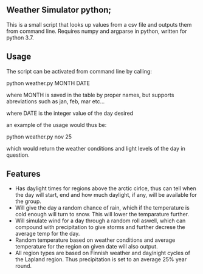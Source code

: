 Weather Simulator python;
--------------------

This is a small script that looks up values from a csv file and outputs them from command line. Requires numpy and argparse in python, written for python 3.7.

Usage
-----

The script can be activated from command line by calling: 

python weather.py MONTH DATE

where MONTH is saved in the table by proper names, but supports abreviations such as jan, feb, mar etc...

where DATE is the integer value of the day desired

an example of the usage would thus be:

python weather.py nov 25

which would return the weather conditions and light levels of the day in question.

Features
--------

- Has daylight times for regions above the arctic cirlce, thus can tell when the day will start, end and how much daylight, if any, will be available for the group. 
- Will give the day a random chance of rain, which if the temperature is cold enough will turn to snow. This will lower the temparature further.
- Will simulate wind for a day through a random roll aswell, which can compound with precipitation to give storms and further decrese the average temp for the day.
- Random temperature based on weather conditions and average temperature for the region on given date will also output.
- All region types are based on Finnish weather and day/night cycles of the Lapland region. Thus precipitation is set to an average 25% year round.